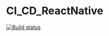 # CI_CD_ReactNative

[![Build status](https://build.appcenter.ms/v0.1/apps/26966436-1e88-4742-997c-517804e9bada/branches/dev/badge)](https://appcenter.ms)
